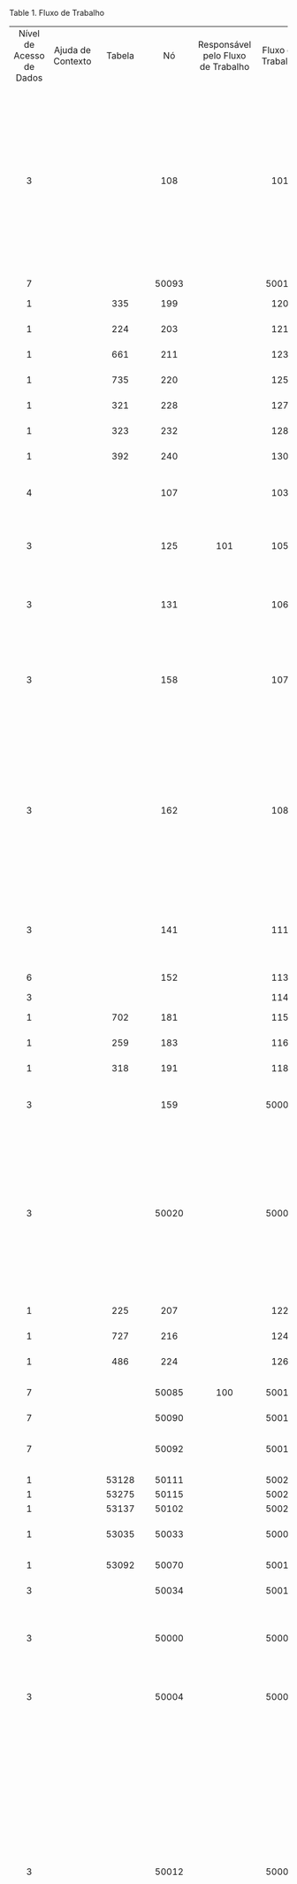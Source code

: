 <div id="d107875e1" class="table">

<div class="table-title">

Table 1. Fluxo de
Trabalho

</div>

<div class="table-contents">

|                          |                   |         |         |                                    |                   |                                  |           |       |                                                                                                                                                                                                                                     |                     |                           |         |                    |                  |                                                                                                                                                                                                                                                                                                                                                                                                                                                                                                                                                                                                                                                                                                                                                                                                                  |                     |        |        |                   |                       |                                      |                          |            |                  |                      |                     |               |                       |         |                     |                             |              |            |                                      |        |                 |                           |                   |              |
| :----------------------: | :---------------: | :-----: | :-----: | :--------------------------------: | :---------------: | :------------------------------: | :-------: | :---: | :---------------------------------------------------------------------------------------------------------------------------------------------------------------------------------------------------------------------------------: | :-----------------: | :-----------------------: | :-----: | :----------------: | :--------------: | :--------------------------------------------------------------------------------------------------------------------------------------------------------------------------------------------------------------------------------------------------------------------------------------------------------------------------------------------------------------------------------------------------------------------------------------------------------------------------------------------------------------------------------------------------------------------------------------------------------------------------------------------------------------------------------------------------------------------------------------------------------------------------------------------------------------: | :-----------------: | :----: | :----: | :---------------: | :-------------------: | :----------------------------------: | :----------------------: | :--------: | :--------------: | :------------------: | :-----------------: | :-----------: | :-------------------: | :-----: | :-----------------: | :-------------------------: | :----------: | :--------: | :----------------------------------: | :----: | :-------------: | :-----------------------: | :---------------: | :----------: |
| Nível de Acesso de Dados | Ajuda de Contexto | Tabela  |   Nó    | Responsável pelo Fluxo de Trabalho | Fluxo de Trabalho | Processador de Fluxo de Trabalho |   Autor   | Custo |                                                                                                              Descrição                                                                                                              | Número do Documento | Valor Lógico do Documento | Duração | Unidade de Duração | Tipo de Entidade |                                                                                                                                                                                                                                                                                                                                                                                                 Comentário/Ajuda                                                                                                                                                                                                                                                                                                                                                                                                 | Funcionalidade Beta | Padrão | Válido | Limite de Duração | Tempo de Movimentação |                 Nome                 | Sobreposição de Unidades | Prioridade | Tipo de Processo | Estado de Publicação | Qtd Tamanho do Lote | Tempo de Fila | Tempo de Configuração | Recurso | Unidades por Ciclos | Validar o Fluxo de Trabalho | Válido desde | Válido até |            Chave de Busca            | Versão | Tempo de Espera | Tipo de Fluxo de Trabalho | Tempo de Trabalho | Rendimento % |
|            3             |                   |         |   108   |                                    |        101        |                                  | devCoffee |   0   |                                                                                               Setup of projects and project reporting                                                                                               |                     |                           |    0    |                    |        D         |                                                                                                                                                                                                                                                                             Projects allow to monitor the status and progress of sales opportunities, service projects and investment projects. A Project is a process that is undertaken which can involve multiple steps or phases and require resources from more than one area.                                                                                                                                                                                                                                                                              |        false        | false  |  true  |                   |                       |        Project Setup and Use         |                          |            |                  |          U           |          1          |               |                       |         |                     |                             |              |            |        Setup Project and Use         |   1    |        0        |             G             |         0         |              |
|            7             |                   |         |  50093  |                                    |       50018       |                                  | devCoffee |   0   |                                                                                                                                                                                                                                     |      10000003       |                           |    0    |         m          |       EE01       |                                                                                                                                                                                                                                                                                                                                                                                                                                                                                                                                                                                                                                                                                                                                                                                                                  |        false        | false  |  true  |         0         |           0           |         Patio Furniture Set          |                          |     0      |        CF        |          R           |   1.000000000000    |       0       |           0           |         |                     |              N              |              |            |               PatioSet               |   0    |        0        |             M             |         0         |              |
|            1             |                   |   335   |   199   |                                    |        120        |                                  | devCoffee |   0   |                                                                                                     (Standard Process Payment)                                                                                                      |                     |                           |    1    |         D          |        D         |                                                                                                                                                                                                                                                                                                                                                                                                                                                                                                                                                                                                                                                                                                                                                                                                                  |        false        | false  |  true  |                   |                       |           Process\_Payment           |                          |            |                  |          R           |          1          |               |                       |         |                     |                             |              |            |           Process\_Payment           |   0    |        0        |             P             |         0         |              |
|            1             |                   |   224   |   203   |                                    |        121        |                                  | devCoffee |   0   |                                                                                                     (Standard Process Journal)                                                                                                      |                     |                           |    1    |         D          |        D         |                                                                                                                                                                                                                                                                                                                                                                                                                                                                                                                                                                                                                                                                                                                                                                                                                  |        false        | false  |  true  |                   |                       |           Process\_Journal           |                          |            |                  |          R           |          1          |               |                       |         |                     |                             |              |            |           Process\_Journal           |   0    |        0        |             P             |         0         |              |
|            1             |                   |   661   |   211   |                                    |        123        |                                  | devCoffee |   0   |                                                                                                       (Standard Process\_RMA)                                                                                                       |                     |                           |    1    |         D          |        D         |                                                                                                                                                                                                                                                                                                                                                                                                                                                                                                                                                                                                                                                                                                                                                                                                                  |        false        | false  |  true  |                   |                       |             Process\_RMA             |                          |            |                  |          U           |          1          |               |                       |         |                     |                             |              |            |             Process\_RMA             |   0    |        0        |             P             |         0         |              |
|            1             |                   |   735   |   220   |                                    |        125        |                                  | devCoffee |   0   |                                                                                                    (Standard Process Allocation)                                                                                                    |                     |                           |    1    |         D          |        D         |                                                                                                                                                                                                                                                                                                                                                                                                                                                                                                                                                                                                                                                                                                                                                                                                                  |        false        | false  |  true  |                   |                       |         Process\_Allocation          |                          |            |                  |          R           |          1          |               |                       |         |                     |                             |              |            |         Process\_Allocation          |   0    |        0        |             P             |         0         |              |
|            1             |                   |   321   |   228   |                                    |        127        |                                  | devCoffee |   0   |                                                                                                    (Standard Process Inventory)                                                                                                     |                     |                           |    1    |         D          |        D         |                                                                                                                                                                                                                                                                                                                                                                                                                                                                                                                                                                                                                                                                                                                                                                                                                  |        false        | false  |  true  |                   |                       |          Process\_Inventory          |                          |            |                  |          R           |          1          |               |                       |         |                     |                             |              |            |          Process\_Inventory          |   0    |        0        |             P             |         0         |              |
|            1             |                   |   323   |   232   |                                    |        128        |                                  | devCoffee |   0   |                                                                                                     (Standard Process Movement)                                                                                                     |                     |                           |    1    |         D          |        D         |                                                                                                                                                                                                                                                                                                                                                                                                                                                                                                                                                                                                                                                                                                                                                                                                                  |        false        | false  |  true  |         0         |                       |          Process\_Movement           |                          |     0      |                  |          R           |          1          |               |                       |         |                     |                             |              |            |          Process\_Movement           |   0    |        0        |             P             |         0         |              |
|            1             |                   |   392   |   240   |                                    |        130        |                                  | devCoffee |   0   |                                                                                                  (Standard Process Bank Statement)                                                                                                  |                     |                           |    1    |         D          |        D         |                                                                                                                                                                                                                                                                                                                                                                                                                                                                                                                                                                                                                                                                                                                                                                                                                  |        false        | false  |  true  |                   |                       |        Process\_BankStatement        |                          |            |                  |          R           |          1          |               |                       |         |                     |                             |              |            |        Process\_BankStatement        |   0    |        0        |             P             |         0         |              |
|            4             |                   |         |   107   |                                    |        103        |                                  | devCoffee |   0   |                                                                                      Setup a new Language of the system and translate elements                                                                                      |                     |                           |    0    |                    |        D         |                                                                                                                                                                                                                                                                                                                                                                                   Define a new language as a system language.                                                                                                                                                                                                                                                                                                                                                                                    |        false        | false  |  true  |                   |                       |            Language Setup            |                          |            |                  |          U           |          1          |               |                       |         |                     |                             |              |            |            Setup Language            |   1    |        0        |             G             |         0         |              |
|            3             |                   |         |   125   |                101                 |        105        |                                  | devCoffee |   0   |                                                                                                 Review and change Accounting Setup                                                                                                  |                     |                           |    0    |                    |        D         |                                                                                                                                                                                                                                                                                                                                                                       This workflow allows you to review and change your Accounting Rules.                                                                                                                                                                                                                                                                                                                                                                       |        false        | false  |  true  |                   |                       |           Accounting Setup           |                          |            |                  |          U           |          1          |               |                       |         |                     |                             |              |            |           Setup Accounting           |   1    |        0        |             G             |         0         |              |
|            3             |                   |         |   131   |                                    |        106        |                                  | devCoffee |   0   |                                                                                                    Setup Business Partner Rules                                                                                                     |                     |                           |    0    |                    |        D         |                                                                                                                                                                                                                                                                                                                                                                      This workflow defines the Business Partners and the supporting rules.                                                                                                                                                                                                                                                                                                                                                                       |        false        | false  |  true  |                   |                       |        Business Partner Setup        |                          |     2      |                  |          U           |          1          |               |                       |         |                     |                             |              |            |        Setup Business Partner        |   1    |        0        |             W             |         0         |              |
|            3             |                   |         |   158   |                                    |        107        |                                  | devCoffee |   0   |                                                                                                           Set up Products                                                                                                           |                     |                           |    0    |                    |        D         |                                                                                                                                                                                                                                                                                                                                                      Define your products manually. You should verify the settings especially if you import your products.                                                                                                                                                                                                                                                                                                                                                       |        false        | false  |  true  |                   |                       |            Product Setup             |                          |     3      |                  |          U           |          1          |               |                       |         |                     |                             |              |            |            Setup Product             |   1    |        0        |             W             |         0         |              |
|            3             |                   |         |   162   |                                    |        108        |                                  | devCoffee |   0   |                                                                                                Define your Price Lists and Discounts                                                                                                |                     |                           |    0    |                    |        D         |                                                                                                                                                                                                                                                                                                You define your price lists after entering or importing your products. In addition to price lists, you can define discounts for business partners. Assign specific Price Lists and Discounst to Business Partners.                                                                                                                                                                                                                                                                                                |        false        | false  |  true  |                   |                       |           Price List Setup           |                          |     5      |                  |          U           |          1          |               |                       |         |                     |                             |              |            |           Setup Price List           |   1    |        0        |             W             |         0         |              |
|            3             |                   |         |   141   |                                    |        111        |                                  | devCoffee |   0   |                                                                                                             Setup Sales                                                                                                             |                     |                           |    0    |                    |        D         |                                                                                                                                                                                                                                                                                                                                                            Setting up Sales Representatives, Commissions as well as Marketing Channels and Campaigns.                                                                                                                                                                                                                                                                                                                                                            |        false        | false  |  true  |                   |                       |             Sales Setup              |                          |     4      |                  |          U           |          1          |               |                       |         |                     |                             |              |            |             Setup Sales              |   1    |        0        |             W             |         0         |              |
|            6             |                   |         |   152   |                                    |        113        |                                  | devCoffee |   0   |                                                                                                Set up the client to process requests                                                                                                |                     |                           |    0    |                    |        D         |                                                                                                                                                                                                                                                                                                                                                                                                                                                                                                                                                                                                                                                                                                                                                                                                                  |        false        | false  |  true  |                   |                       |            Request Setup             |                          |            |                  |          U           |          1          |               |                       |         |                     |                             |              |            |            Setup Request             |   1    |        0        |             G             |         0         |              |
|            3             |                   |         |         |                                    |        114        |                                  | devCoffee |   0   |                                                                                                                                                                                                                                     |                     |                           |    0    |                    |        D         |                                                                                                                                                                                                                                                                                                                                                                                                                                                                                                                                                                                                                                                                                                                                                                                                                  |        false        | false  | false  |         0         |                       |          Requisition Setup           |                          |     0      |                  |          U           |          1          |               |                       |         |                     |                             |              |            |          Setup Requisition           |   0    |        0        |             G             |         0         |              |
|            1             |                   |   702   |   181   |                                    |        115        |                                  | devCoffee |   0   |                                                                                                   (Standard Process\_Requisition)                                                                                                   |                     |                           |    1    |         D          |        D         |                                                                                                                                                                                                                                                                                                                                                                                                                                                                                                                                                                                                                                                                                                                                                                                                                  |        false        | false  |  true  |         1         |                       |         Process\_Requisition         |                          |     0      |                  |          T           |          1          |               |                       |         |                     |              N              |              |            |         Process\_Requisition         |   0    |        0        |             P             |         0         |              |
|            1             |                   |   259   |   183   |                                    |        116        |                                  | devCoffee |   0   |                                                                                                      (Standard Process Order)                                                                                                       |                     |                           |    1    |         D          |        D         |                                                                                                                                                                                                                                                                                                                                                                                                                                                                                                                                                                                                                                                                                                                                                                                                                  |        false        | false  |  true  |                   |                       |            Process\_Order            |                          |            |                  |          R           |          1          |               |                       |         |                     |                             |              |            |            Process\_Order            |   0    |        0        |             P             |         0         |              |
|            1             |                   |   318   |   191   |                                    |        118        |                                  | devCoffee |   0   |                                                                                                     (Standard Process Invoice)                                                                                                      |                     |                           |    1    |         D          |        D         |                                                                                                                                                                                                                                                                                                                                                                                                                                                                                                                                                                                                                                                                                                                                                                                                                  |        false        | false  |  true  |                   |                       |           Process\_Invoice           |                          |            |                  |          R           |          1          |               |                       |         |                     |                             |              |            |           Process\_Invoice           |   0    |        0        |             P             |         0         |              |
|            3             |                   |         |   159   |                                    |       50002       |                                  | devCoffee |   0   |                                                                                                 Setup Bill of Material %26 Formula                                                                                                  |                     |                           |    0    |         D          |       EE01       |                                                                                                                                                                                                                                                                                                                                                                              This workflow defines the Bill of Material %26 Formula                                                                                                                                                                                                                                                                                                                                                                              |        true         | false  |  true  |         0         |                       |  Bill of Material %26 Formula Setup  |                          |     0      |                  |          R           |          1          |               |                       |         |                     |                             |              |            |  Setup Bill of Material %26 Formula  |   0    |        0        |             G             |         0         |              |
|            3             |                   |         |  50020  |                                    |       50006       |                                  | devCoffee |   0   | is a method used in business administration for planning orders within a supply chain. DRP enables the user to set certain inventory control parameters (like a safety stock) and calculate the time-phased inventory requirements. |      10000002       |                           |    0    |         D          |       EE01       |                                                                                                                                                                                                                                                                                       is a method used in business administration for planning orders within a supply chain. DRP enables the user to set certain inventory control parameters (like a safety stock) and calculate the time-phased inventory requirements.                                                                                                                                                                                                                                                                                        |        true         | false  |  true  |         0         |                       | Distribution Resource Planning Setup |                          |     0      |                  |          R           |          1          |               |                       |         |                     |                             |              |            | Setup Distribution Resource Planning |   0    |        0        |             G             |         0         |              |
|            1             |                   |   225   |   207   |                                    |        122        |                                  | devCoffee |   0   |                                                                                                   (Standard Process Jornal Batch)                                                                                                   |                     |                           |    1    |         D          |        D         |                                                                                                                                                                                                                                                                                                                                                                                                                                                                                                                                                                                                                                                                                                                                                                                                                  |        false        | false  |  true  |                   |                       |        Process\_JournalBatch         |                          |            |                  |          R           |          1          |               |                       |         |                     |                             |              |            |        Process\_JournalBatch         |   0    |        0        |             P             |         0         |              |
|            1             |                   |   727   |   216   |                                    |        124        |                                  | devCoffee |   0   |                                                                                                   (Standard Process Confirmation)                                                                                                   |                     |                           |    1    |         D          |        D         |                                                                                                                                                                                                                                                                                                                                                                                                                                                                                                                                                                                                                                                                                                                                                                                                                  |        false        | false  |  true  |                   |                       |        Process\_InOutConfirm         |                          |            |                  |          R           |          1          |               |                       |         |                     |                             |              |            |        Process\_InOutConfirm         |   0    |        0        |             P             |         0         |              |
|            1             |                   |   486   |   224   |                                    |        126        |                                  | devCoffee |   0   |                                                                                                   (Standard Process Time Expense)                                                                                                   |                     |                           |    1    |         D          |        D         |                                                                                                                                                                                                                                                                                                                                                                                                                                                                                                                                                                                                                                                                                                                                                                                                                  |        false        | false  |  true  |                   |                       |         Process\_TimeExpense         |                          |            |                  |          R           |          1          |               |                       |         |                     |                             |              |            |         Process\_TimeExpense         |   0    |        0        |             P             |         0         |              |
|            7             |                   |         |  50085  |                100                 |       50015       |                                  | devCoffee |   0   |                                                                                                Routing for Assembly the Patio Chair                                                                                                 |      10000000       |                           |    0    |         m          |       EE01       |                                                                                                                                                                                                                                                                                                                                                                                                                                                                                                                                                                                                                                                                                                                                                                                                                  |        false        | false  |  true  |         0         |           0           |             Patio Chair              |                          |     0      |        BF        |          R           |   1.000000000000    |       0       |           0           |         |                     |              N              |              |            |                PChair                |   0    |        0        |             M             |         0         |              |
|            7             |                   |         |  50090  |                                    |       50016       |                                  | devCoffee |   0   |                                                                                                                                                                                                                                     |      10000001       |                           |    0    |         m          |       EE01       |                                                                                                                                                                                                                                                                                                                                                                                                                                                                                                                                                                                                                                                                                                                                                                                                                  |        false        | false  |  true  |         0         |           0           |           Lawn Fertilizer            |                          |     0      |        BF        |          R           |  500.000000000000   |       0       |           0           |         |                     |              N              |              |            |              Fertilizer              |   0    |        0        |             M             |         0         |              |
|            7             |                   |         |  50092  |                                    |       50017       |                                  | devCoffee |   0   |                                                                                     Production Line to Packing the Fertilizer Bag 50 and 70 kg                                                                                      |      10000002       |                           |    0    |         s          |       EE01       |                                                                                                                                                                                                                                                                                                                                                                                                                                                                                                                                                                                                                                                                                                                                                                                                                  |        false        | false  |  true  |         0         |           0           |      Fertilizer Packing Process      |                          |     0      |        DR        |          R           |  200.000000000000   |       0       |           0           |  50006  |                     |              N              |              |            |          Fertilizer Packing          |   0    |        0        |             M             |         0         |              |
|            1             |                   |  53128  |  50111  |                                    |       50022       |                                  | devCoffee |   0   |                                                                                                                                                                                                                                     |      10000002       |                           |    0    |         D          |        D         |                                                                                                                                                                                                                                                                                                                                                                                                                                                                                                                                                                                                                                                                                                                                                                                                                  |        false        | false  |  true  |         0         |                       |       Process\_Asset\_Transfer       |                          |     0      |                  |          R           |          1          |               |                       |         |                     |                             |              |            |       Process\_Asset\_Transfer       |   0    |        0        |             P             |         0         |     100      |
|            1             |                   |  53275  |  50115  |                                    |       50023       |                                  | devCoffee |   0   |                                                                                                                                                                                                                                     |      10000003       |                           |    0    |         D          |        D         |                                                                                                                                                                                                                                                                                                                                                                                                                                                                                                                                                                                                                                                                                                                                                                                                                  |        false        | false  |  true  |         0         |                       |        Process\_Asset\_Reval         |                          |     0      |                  |          R           |          1          |               |                       |         |                     |                             |              |            |        Process\_Asset\_Reval         |   0    |        0        |             P             |         0         |     100      |
|            1             |                   |  53137  |  50102  |                                    |       50020       |                                  | devCoffee |   0   |                                                                                                                                                                                                                                     |      10000000       |                           |    0    |         D          |        D         |                                                                                                                                                                                                                                                                                                                                                                                                                                                                                                                                                                                                                                                                                                                                                                                                                  |        false        | false  |  true  |         0         |                       |       Process\_Asset\_Adition        |                          |     0      |                  |          R           |          1          |               |                       |         |                     |                             |              |            |       Process\_Asset\_Adition        |   0    |        0        |             P             |         0         |     100      |
|            1             |                   |  53035  |  50033  |                                    |       50009       |                                  | devCoffee |   0   |                                                                                           (Standard Process Manufacturing Cost Collector)                                                                                           |      10000005       |                           |    1    |         D          |       EE01       |                                                                                                                                                                                                                                                                                                                                                                                                                                                                                                                                                                                                                                                                                                                                                                                                                  |        true         | false  |  true  |         0         |                       |        Process\_CostCollector        |                          |     0      |                  |          U           |          1          |               |                       |         |                     |                             |              |            |        Process\_CostCollector        |   0    |        0        |             P             |         0         |              |
|            1             |                   |  53092  |  50070  |                                    |       50013       |                                  | devCoffee |   0   |                                                                                                     (Standard Process Payroll)                                                                                                      |      10000000       |                           |    1    |         D          |       EE02       |                                                                                                                                                                                                                                                                                                                                                                                                                                                                                                                                                                                                                                                                                                                                                                                                                  |        true         | false  |  true  |         0         |                       |           Process\_Payroll           |                          |     0      |                  |          R           |          1          |               |                       |         |                     |                             |              |            |           Process\_Payroll           |   0    |        0        |             P             |         0         |              |
|            3             |                   |         |  50034  |                                    |       50010       |                                  | devCoffee |   0   |                                                                                                    Setup Distribution Management                                                                                                    |      10000006       |                           |    0    |         D          |       EE01       |                                                                                                                                                                                                                                                                                                                                                                                                                                                                                                                                                                                                                                                                                                                                                                                                                  |        true         | false  |  true  |         0         |                       |    Distribution Management Setup     |                          |     0      |                  |          R           |          1          |               |                       |         |                     |                             |              |            |    Setup Distribution Management     |   0    |        0        |             G             |         0         |              |
|            3             |                   |         |  50000  |                                    |       50000       |                                  | devCoffee |   0   |                                                                                                   Setup Manufacturing Management                                                                                                    |                     |                           |    0    |         D          |       EE01       |                                                                                                                                                                                                                                                                                                                                                                   This workflow defines the Manufacturing Management and the supporting rules.                                                                                                                                                                                                                                                                                                                                                                   |        true         | false  |  true  |         0         |                       |    Manufacturing Management Setup    |                          |     0      |                  |          R           |          1          |               |                       |         |                     |                             |              |            |    Setup Manufacturing Management    |   0    |        0        |             G             |         0         |              |
|            3             |                   |         |  50004  |                                    |       50001       |                                  | devCoffee |   0   |                                                                                                    Setup Manufacturing Workflow                                                                                                     |                     |                           |    0    |         D          |       EE01       |                                                                                                                                                                                                                                                                                                                                                                              This workflow defines the Manufacturing Workflow Setup                                                                                                                                                                                                                                                                                                                                                                              |        true         | false  |  true  |         0         |                       |     Manufacturing Workflow Setup     |                          |     0      |                  |          R           |          1          |               |                       |         |                     |                             |              |            |     Setup Manufacturing Workflow     |   0    |        0        |             G             |         0         |              |
|            3             |                   |         |  50012  |                                    |       50004       |                                  | devCoffee |   0   |                                        MRP is a set of techniques which uses Bills of Material, Inventory Data, and the Master Production Schedule to calculate requirements for materials.                                         |      10000000       |                           |    0    |         D          |       EE01       |                                                                                                                                                                                                         MRP is a set of techniques which uses Bills of Material, Inventory Data, and the Master Production Schedule to calculate requirements for materials. It create planned orders to balance demand ans supply for products and it issues recommendations to receipt material with the right quantities and at the right dates to satisfy the Master Production Schedule in the most efficient way.                                                                                                                                                                                                          |        true         | false  |  true  |         0         |                       | Material Requirement Planning Setup  |                          |     0      |                  |          R           |          1          |               |                       |         |                     |                             |              |            | Setup Material Requirement Planning  |   0    |        0        |             G             |         0         |              |
|            3             |                   |         |         |                                    |       50003       |                                  | devCoffee |   0   |                                                                                                      Setup Planning Management                                                                                                      |                     |                           |    0    |         D          |       EE01       |                                                                                                                                 Before the production processes can be done, it is necessary to plan the activities which must be accomplished to assure the products can be gotten at the right time in order not to remain a long time in the warehouse, or at the contrary, to cause delays in shipments because components shortages in the manufacturing order. Another subject to take into account are the production cost and the capacity of shipping good quality products. Using Planning Management you answer the question: When and How Many products we must get?                                                                                                                                 |        true         | false  | false  |         0         |                       |      Planning Management Setup       |                          |     0      |                  |          R           |          1          |               |                       |         |                     |                             |              |            |      Setup Planning Management       |   0    |        0        |             G             |         0         |              |
|            1             |                   |  53127  |  50107  |                                    |       50021       |                                  | devCoffee |   0   |                                                                                                                                                                                                                                     |      10000001       |                           |    0    |         D          |        D         |                                                                                                                                                                                                                                                                                                                                                                                                                                                                                                                                                                                                                                                                                                                                                                                                                  |        false        | false  |  true  |         0         |                       |       Process\_Asset\_Disposed       |                          |     0      |                  |          R           |          1          |               |                       |         |                     |                             |              |            |       Process\_Asset\_Disposed       |   0    |        0        |             P             |         0         |     100      |
|            1             |                   |  53121  |  50116  |                                    |       50024       |                                  | devCoffee |   0   |                                                                                                                                                                                                                                     |      10000004       |                           |    0    |         D          |        D         |                                                                                                                                                                                                                                                                                                                                                                                                                                                                                                                                                                                                                                                                                                                                                                                                                  |        false        | false  |  true  |         0         |                       |   Process Asset Depreciation Entry   |                          |     0      |                  |          R           |          1          |               |                       |         |                     |                             |              |            |   Process\_A\_Depreciation\_Entry    |   0    |        0        |             P             |         0         |     100      |
|            1             |                   |   319   |   187   |                                    |        117        |                                  | devCoffee |   0   |                                                                                                     (Standard Process Shipment)                                                                                                     |                     |                           |    1    |         D          |        D         |                                                                                                                                                                                                                                                                                                                                                                                                                                                                                                                                                                                                                                                                                                                                                                                                                  |        false        | false  |  true  |         0         |                       |          Process\_Shipment           |                          |     0      |                  |          R           |          1          |               |                       |         |                     |                             |              |            |          Process\_Shipment           |   0    |        0        |             P             |         0         |              |
|            1             |                   |   738   |   236   |                                    |        129        |                                  | devCoffee |   0   |                                                                                              (Standard Process Movement Confirmation)                                                                                               |                     |                           |    1    |         D          |        D         |                                                                                                                                                                                                                                                                                                                                                                                                                                                                                                                                                                                                                                                                                                                                                                                                                  |        false        | false  |  true  |                   |                       |       Process\_MovementConfirm       |                          |            |                  |          R           |          1          |               |                       |         |                     |                             |              |            |       Process\_MovementConfirm       |   0    |        0        |             P             |         0         |              |
|            3             |                   |   291   |   244   |                                    |        131        |                                  | devCoffee |   0   |                                                                                                   Example Document based workflow                                                                                                   |                     |    @Created@=@Updated@    |    0    |         D          |        D         |                                                                                                                                                                                                                                                                                                                                                               When a new Business Partner is created, it is forwarded for review and credit check.                                                                                                                                                                                                                                                                                                                                                               |        false        | false  |  true  |         0         |                       |      Business Partner Approval       |                          |     0      |                  |          U           |          1          |               |                       |         |                     |              N              |              |            |      Business Partner Approval       |   0    |        0        |             V             |         0         |              |
|            3             |                   |         |   110   |                                    |        104        |                                  | devCoffee |   0   |                                                                                            Review of system level setup of a new Client                                                                                             |                     |                           |    0    |                    |        D         |                                                                                                                                                                                                                                                                   This workflow reviews the system setup of a new client as performed by the automatic Initial Client Setup. You may want to check also the following Workflows: - Accounting Setup - Business Partner Setup - Product Setup - Price list Setup - Warehouse Setup - Tax Setup                                                                                                                                                                                                                                                                    |        false        | false  |  true  |                   |                       |     Initial Client Setup Review      |                          |     1      |                  |          U           |          1          |               |                       |         |                     |                             |              |            |     Setup Initial Client Review      |   1    |        0        |             W             |         0         |              |
|            6             |                   |         |   174   |                                    |        109        |                                  | devCoffee |   0   |                                                                                                      Setup of data replication                                                                                                      |                     |                           |    0    |                    |        D         | Data Replication allows you to synchronize data of remote instances with a central office. All actions are initialized from the central office.\< p\> \< b\> Central System:\< /b\> - setup system with all organizations, roles, etc. - run the migration to make sure that it is up-to-date - export the central system \< p\> \< b\> Remote System:\< /b\> - install the exact version as Central System - import data from Central System in the remote locations \< p\> \< b\> Central System:\< /b\> - Define Replication per Remote - Make sure that the ID range is unique per remote - otherwise you will loose transactions\! - Initially Start the Replication Run to setup Remote \< p\> \*\* Enter Transactions \*\* \< p\> \< b\> Central System:\< /b\> - Start the Replication Run when required |        false        | false  |  true  |                   |                       |          Replication Setup           |                          |            |                  |          U           |          1          |               |                       |         |                     |                             |              |            |          Replication Setup           |   1    |        0        |             G             |         0         |              |
|            3             |                   |         |   166   |                                    |        110        |                                  | devCoffee |   0   |                                                                                                        Setup tax calculation                                                                                                        |                     |                           |    0    |                    |        D         |                                                                                                                                                                                                                                                                                                                                                                           Setup the tax calculation for products, services and charges                                                                                                                                                                                                                                                                                                                                                                           |        false        | false  |  true  |         0         |                       |              Tax Setup               |                          |     6      |                  |          U           |          1          |               |                       |         |                     |                             |              |            |              Setup Tax               |   1    |        0        |             W             |         0         |              |
|            6             |                   |         |  50069  |                                    |       50012       |                                  | devCoffee |   0   |                                                                                                      Setup of data replication                                                                                                      |      10000000       |                           |    0    |                    |       EE05       |                                                     Data Replication allows you to synchronize data of remote instances with a central office. All actions are initialized from the central office.\< p\> \< b\> Central System:\< /b\> - setup system with all organizations, roles, etc. - run the migration to make sure that it is up-to-date - export the central system \< p\> \< b\> Remote System:\< /b\> - install the exact version as Central System - import data from Central System in the remote locations \< p\> \< b\> Central System:\< /b\> - Replication Strategy - Define Export Format - Config Export Processor - Start JMS Server \< p\> \*\* Enter Transactions \*\* \< p\> \< b\> Remote System:\< /b\> - Config Import Processor                                                      |        true         | false  |  true  |         0         |                       |          Setup Replication           |                          |     0      |                  |          R           |          1          |               |                       |         |                     |                             |              |            |          Setup Replication           |   1    |        0        |             G             |         0         |              |
|            3             |                   |         |         |                                    |       50014       |                                  | devCoffee |   0   |                                                                                                  Setup Human Resource %26 Payroll                                                                                                   |      10000001       |                           |    0    |         D          |       EE02       |                                                                                                                                                                                                                                                                                                                                                                                                                                                                                                                                                                                                                                                                                                                                                                                                                  |        true         | false  | false  |         0         |                       |   Setup Human Resource %26 Payroll   |                          |     0      |                  |          R           |          1          |               |                       |         |                     |                             |              |            |   Setup Human Resource %26 Payroll   |   0    |        0        |             G             |         0         |              |
|            1             |                   |   407   |   195   |                                    |        119        |                                  | devCoffee |   0   |                                                                                                       (Standard Process Cash)                                                                                                       |                     |                           |    1    |         D          |        D         |                                                                                                                                                                                                                                                                                                                                                                                                                                                                                                                                                                                                                                                                                                                                                                                                                  |        false        | false  |  true  |                   |                       |            Process\_Cash             |                          |            |                  |          R           |          1          |               |                       |         |                     |                             |              |            |            Process\_Cash             |   0    |        0        |             P             |         0         |              |
|            1             |                   |  53037  |  50041  |                                    |       50011       |                                  | devCoffee |   0   |                                                                                                (Standard Process Distribution Order)                                                                                                |      10000007       |                           |    1    |         D          |       EE01       |                                                                                                                                                                                                                                                                                                                                                                                                                                                                                                                                                                                                                                                                                                                                                                                                                  |        true         | false  |  true  |         0         |                       |     Process\_Distribution\_Order     |                          |     0      |                  |          R           |          1          |               |                       |         |                     |                             |              |            |     Process\_Distribution\_Order     |   1    |        0        |             P             |         0         |              |
|            1             |                   |  53027  |  50029  |                                    |       50008       |                                  | devCoffee |   0   |                                                                                               (Standard Process Manufacturing Order)                                                                                                |      10000004       |                           |    1    |         D          |       EE01       |                                                                                                                                                                                                                                                                                                                                                                                                                                                                                                                                                                                                                                                                                                                                                                                                                  |        true         | false  |  true  |         0         |                       |    Process\_Manufacturing\_Order     |                          |     0      |                  |          R           |          1          |               |                       |         |                     |                             |              |            |    Process\_Manufacturing\_Order     |   0    |        0        |             P             |         0         |              |
|            3             |                   |         |  50016  |                                    |       50005       |                                  | devCoffee |   0   |                        The process of Capacity Plan Calculation allows us to know the available time in each manufacturing resource, as well as the required time to satisfy the Master Production Schedule.                        |      10000001       |                           |    0    |         D          |       EE01       |                                                                                                                                                                   It is a set of techniques which uses the planned orders by MRP, open manufacturing orders, manufacturing resources and the work-flows to calculate the required time for each resource along with the available time. With this information, we are able to balance the time demand with the available time. Through the knowledge of the required and available capacities it is possible to adjust the Master Production Schedule(MPS) until we arrive at a realistic one.                                                                                                                                                                   |        true         | false  |  true  |         0         |                       | Capacity Requirement Planning Setup  |                          |     0      |                  |          R           |          1          |               |                       |         |                     |                             |              |            | Setup Capacity Requirement Planning  |   0    |        0        |             G             |         0         |              |
|            3             |                   |         |         |                                    |       50007       |                                  | devCoffee |   0   |                           Once the production planning process is completed, the production control process let us to check the execution activities in order to be sure we can reach the material plan.                            |      10000003       |                           |    0    |         D          |       EE01       |                                                             Once the production planning process is completed, the production control process let us to check the execution activities in order to be sure we can reach the material plan. Each time you need to release an order you need to be sure the components are complete in the warehouse, this is obtained by tracking the release and due dates for every component, this is easy to get using the shortages reports and from this module. This module mainly answer the question: What do I need to do to accomplish the MPS? If you cannot cover the MPS as you had planned, this module gives you information needed to decrease the effect on the costs and on the customer service.                                                              |        true         | false  | false  |         0         |                       |     Discrete Manufacturing Setup     |                          |     0      |                  |          R           |          1          |               |                       |         |                     |                             |              |            |     Setup Discrete Manufacturing     |   0    |        0        |             G             |         0         |              |
|            1             |                   | 1120247 | 1120017 |                                    |      1120007      |                                  | devCoffee |   0   |                                                                                                    (Standard Process Evento NFe)                                                                                                    |      10000000       |                           |    1    |         D          |    BRERP0102     |                                                                                                                                                                                                                                                                                                                                                                                                                                                                                                                                                                                                                                                                                                                                                                                                                  |        false        | false  |  true  |                   |                       |       Process\_LBR\_EventoNFe        |                          |            |                  |          T           |          1          |               |                       |         |                     |                             |              |            |       Process\_LBR\_EventoNFe        |   0    |        0        |             P             |         0         |     100      |
|            1             |                   | 1120289 | 1120035 |                                    |      1120008      |                                  | devCoffee |   0   |                                                                                                                                                                                                                                     |      10000000       |                           |    1    |         D          |    BRERP0102     |                                                                                                                                                                                                                                                                                                                                                                                                                                                                                                                                                                                                                                                                                                                                                                                                                  |        false        | false  |  true  |         0         |                       |         Process\_NotaFiscal          |                          |     0      |                  |          R           |          1          |               |                       |         |                     |                             |              |            |         Process\_NotaFiscal          |   0    |        0        |             P             |         0         |     100      |
|            7             |                   |         |   147   |                                    |        112        |                                  | devCoffee |   0   |                                                                                                 Setup your Performance Measurement                                                                                                  |                     |                           |    0    |                    |        D         |                                                              This workflow guides you through setting up your performance measurement based on Key Performance Indicators, Balanced Scorecard, etc. Most important: Do your analysis first\! - What are your goals and how do you measure it? When you are setting up the system, you do it in reverse: First you define how you measure it and last you define the goals for the measurements. You have three ways measuring performance: - via quantifiable measures (e.g. sales of $3 million in Q1) - via manual measures - via achievements (tasks) The system converts the measures into percentages (based on the target and achieved measure - or number of total and reached achievements)                                                              |        false        | false  |  true  |                   |                       |    Performance Measurement Setup     |                          |            |                  |          U           |          1          |               |                       |         |                     |                             |              |            |    Setup Performance Measurement     |   1    |        0        |             G             |         0         |              |
|            1             |                   |   325   | 200011  |                                    |      200002       |                                  | devCoffee |   0   |                                                                                                                                                                                                                                     |      10000000       |                           |    0    |         D          |        D         |                                                                                                                                                                                                                                                                                                                                                                                                                                                                                                                                                                                                                                                                                                                                                                                                                  |        false        | false  |  true  |         0         |           0           |         Process\_Production          |            0             |     0      |                  |          R           |          1          |       0       |           0           |         |          0          |              N              |              |            |         Process\_Production          |   0    |        0        |             P             |         0         |     100      |
|            3             |                   | 1500551 | 1500128 |                                    |      1500038      |                                  | devCoffee |   0   |                                                                                                                                                                                                                                     |      10000000       |                           |    0    |         D          |    BRERP0001     |                                                                                                                                                                                                                                                                                                                                                                                                                                                                                                                                                                                                                                                                                                                                                                                                                  |        false        | false  |  true  |         0         |           0           |       Process\_PlanoMestreProd       |            0             |     0      |                  |          R           |          1          |       0       |           0           |         |          0          |              N              |              |            |       Process\_PlanoMestreProd       |   0    |        0        |             P             |         0         |     100      |
|            3             |                   | 1500759 | 1500210 |                                    |      1500050      |                                  | devCoffee |   0   |                                                                                                                                                                                                                                     |      10000000       |                           |    0    |         D          |    BRERP0001     |                                                                                                                                                                                                                                                                                                                                                                                                                                                                                                                                                                                                                                                                                                                                                                                                                  |        false        | false  |  true  |         0         |           0           |        Process\_OrdemServico         |            0             |     0      |                  |          R           |          1          |       0       |           0           |         |          0          |              N              |              |            |        Process\_OrdemServico         |   0    |        0        |             P             |         0         |     100      |
|            1             |                   | 1501015 | 1500278 |                                    |      1500064      |                                  | devCoffee |   0   |                                                                                                                                                                                                                                     |      10000000       |                           |    1    |         D          |    BRERP0102     |                                                                                                                                                                                                                                                                                                                                                                                                                                                                                                                                                                                                                                                                                                                                                                                                                  |        false        | false  |  true  |         0         |                       |             Process\_RPS             |                          |     0      |                  |          R           |          1          |               |                       |         |                     |                             |              |            |             Process\_RPS             |   0    |        0        |             P             |         0         |     100      |
|            3             |                   | 1501040 | 1500289 |                                    |      1500067      |                                  | devCoffee |   0   |                                                                                                                                                                                                                                     |      10000000       |                           |    0    |         D          |    BRERP0001     |                                                                                                                                                                                                                                                                                                                                                                                                                                                                                                                                                                                                                                                                                                                                                                                                                  |        false        | false  |  true  |         0         |           0           |   Process Ajuste Estoque Previsto    |            0             |     0      |                  |          R           |          1          |       0       |           0           |         |          0          |              N              |              |            |  Process\_Ajuste\_Estoque\_Previsto  |   0    |        0        |             P             |         0         |     100      |

</div>

</div>
